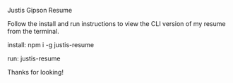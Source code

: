Justis Gipson Resume

Follow the install and run instructions to view the CLI version of my resume from the terminal.

install:
npm i -g justis-resume

run: 
justis-resume

Thanks for looking!
